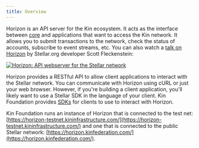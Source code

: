 ```yaml
---
title: Overview
---
```


Horizon is an API server for the Kin ecosystem.  It acts as the interface between [core](https://github.com/kinecosystem/stellar-core) and applications that want to access the Kin network. It allows you to submit transactions to the network, check the status of accounts, subscribe to event streams, etc. You can also watch a [talk on Horizon](https://www.youtube.com/watch?v=AtJ-f6Ih4A4) by Stellar.org developer Scott Fleckenstein:

[![Horizon: API webserver for the Stellar network](https://img.youtube.com/vi/AtJ-f6Ih4A4/sddefault.jpg "Horizon: API webserver for the Stellar network")](https://www.youtube.com/watch?v=AtJ-f6Ih4A4)

Horizon provides a RESTful API to allow client applications to interact with the Stellar network. You can communicate with Horizon using cURL or just your web browser. However, if you're building a client application, you'll likely want to use a Stellar SDK in the language of your client.
Kin Foundation provides [SDKs](https://kin.org/developers) for clients to use to interact with Horizon.

Kin Foundation runs an instance of Horizon that is connected to the test net: [https://horizon-testnet.kininfrastructure.com/](https://horizon-testnet.kininfrastructure.com/) and one that is connected to the public Stellar network:
[https://horizon.kinfederation.com/](https://horizon.kinfederation.com/).

